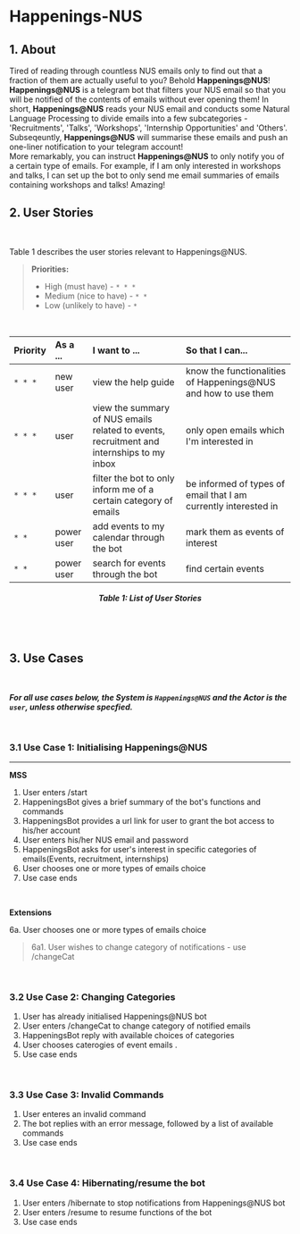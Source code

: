 # Happenings-NUS
## 1. About
Tired of reading through countless NUS emails only to find out that a fraction of them are actually useful to you? Behold **Happenings@NUS**! **Happenings@NUS** is a telegram bot that filters your NUS email so that you will be notified of the contents of emails without ever opening them! In short, **Happenings@NUS** reads your NUS email and conducts some Natural Language Processing to divide emails into a few subcategories - 'Recruitments', 'Talks', 'Workshops', 'Internship Opportunities' and 'Others'. Subseqeuntly, **Happenings@NUS** will summarise these emails and push an one-liner notification to your telegram account!
<br>
More remarkably, you can instruct **Happenings@NUS** to only notify you of a certain type of emails. For example, if I am only interested in workshops and talks, I can set up the bot to only send me email summaries of emails containing workshops and talks! Amazing!

## 2. User Stories
<br>

Table 1 describes the user stories relevant to Happenings@NUS.
<br>

> **Priorities:**
> * High (must have) - `* * *`
> * Medium (nice to have)  - `* *`
> * Low (unlikely to have) - `*`

<br>

Priority | As a ... | I want to ... | So that I can...
-------- | :-------- | :--------- | :-----------
`* * *` | new user | view the help guide | know the functionalities of Happenings@NUS and how to use them
`* * *` | user | view the summary of NUS emails related to events, recruitment and internships to my inbox | only open emails which I'm interested in
`* * *` | user | filter the bot to only inform me of a certain category of emails | be informed of types of email that I am currently interested in
`* * ` | power user | add events to my calendar through the bot | mark them as events of interest
`* * ` | power user | search for events through the bot | find certain events

<h5 align="center">Table 1: List of User Stories</h5>

<br><br>

## 3. Use Cases
<br>

___For all use cases below, the **System** is `Happenings@NUS` and the **Actor** is the `user`, unless otherwise specfied.___

<br>

### 3.1 Use Case 1: Initialising Happenings@NUS
---

**MSS**

1. User enters /start
2. HappeningsBot gives a brief summary of the bot's functions and commands 
3. HappeningsBot provides a url link for user to grant the bot access to his/her account 
4. User enters his/her NUS email and password
5. HappeningsBot asks for user's interest in specific categories of emails(Events, recruitment, internships)
6. User chooses one or more types of emails choice
7. Use case ends

<br>

**Extensions**
  
6a. User chooses one or more types of emails choice

> 6a1. User wishes to change category of notifications - use /changeCat

<br>

### 3.2 Use Case 2: Changing Categories

1. User has already initialised Happenings@NUS bot
2. User enters /changeCat to change category of notified emails
3. HappeningsBot reply with available choices of categories
4. User chooses caterogies of event emails .
3. Use case ends

<br>

### 3.3 Use Case 3: Invalid Commands

1. User enteres an invalid command
2. The bot replies with an error message, followed by a list of available commands
3. Use case ends

<br>

### 3.4 Use Case 4: Hibernating/resume the bot
 
1. User enters /hibernate to stop notifications from Happenings@NUS bot
2. User enters /resume to resume functions of the bot
3. Use case ends







